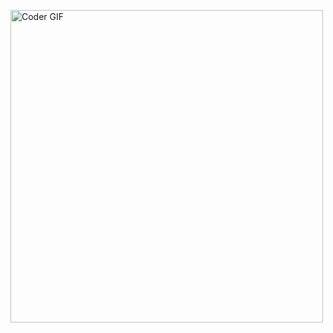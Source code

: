 [<img src="https://giphy.com/gifs/reaction-typing-unpopular-opinion-13GIgrGdslD9oQ" alt="Coder GIF" width="500">
](https://giphy.com/gifs/reaction-typing-unpopular-opinion-13GIgrGdslD9oQ)
